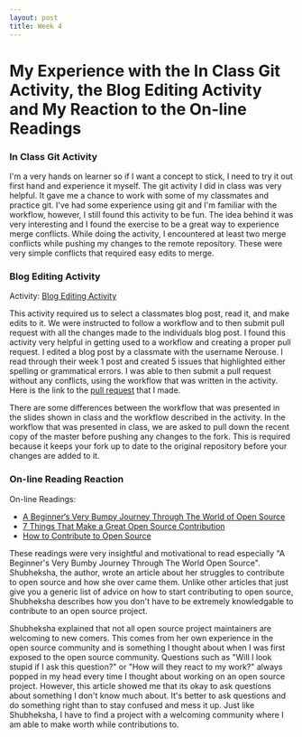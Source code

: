 ```yaml
---
layout: post
title: Week 4
---
```


# My Experience with the In Class Git Activity, the Blog Editing Activity and My Reaction to the On-line Readings

### In Class Git Activity

I'm a very hands on learner so if I want a concept to stick, I need to try it out first hand and experience it myself. The git activity I did in class was very helpful. It gave me a chance to work with some of my classmates and practice git. I've had some experience using git and I'm familiar with the workflow, however, I still found this activity to be fun. The idea behind it was very interesting and I found the exercise to be a great way to experience merge conflicts. While doing the activity, I encountered at least two merge conflicts while pushing my changes to the remote repository. These were very simple conflicts that required easy edits to merge. 

### Blog Editing Activity

Activity: [Blog Editing Activity](http://www.compsci.hunter.cuny.edu/~sweiss/course_materials/csci395.86/activities_f19/blog_editing_activity.pdf)

This activity required us to select a classmates blog post, read it, and make edits to it. We were instructed to follow a workflow and to then submit pull request with all the changes made to the individuals blog post. I found this activity very helpful in getting used to a workflow and creating a proper pull request. I edited a blog post by a classmate with the username Nerouse. I read through their week 1 post and created 5 issues that highlighted either spelling or grammatical errors. I was able to then submit a pull request without any conflicts, using the workflow that was written in the activity. Here is the link to the [pull request](https://github.com/hunter-college-ossd-fall-2019/Nerouse-weekly/pull/7) that I made.

There are some differences between the workflow that was presented in the slides shown in class and the workflow described in the activity. In the workflow that was presented in class, we are asked to pull down the recent copy of the master before pushing any changes to the fork. This is required because it keeps your fork up to date to the original repository before your changes are added to it.


### On-line Reading Reaction

On-line Readings:

* [A Beginner‘s Very Bumpy Journey Through The World of Open Source](https://medium.freecodecamp.org/a-beginners-very-bumpy-journey-through-the-world-of-open-source-4d108d540b39)
* [7 Things That Make a Great Open Source Contribution](https://blog.newrelic.com/2014/11/05/open-source-contribution/)
* [How to Contribute to Open Source](https://opensource.guide/how-to-contribute/)

These readings were very insightful and motivational to read especially "A Beginner's Very Bumby Journey Through The World Open Source". Shubheksha, the author, wrote an article about her struggles to contribute to open source and how she over came them. Unlike other articles that just give you a generic list of advice on how to start contributing to open source, Shubheksha describes how you don't have to be extremely knowledgable to contribute to an open source project.

Shubheksha explained that not all open source project maintainers are welcoming to new comers. This comes from her own experience in the open source community and is something I thought about when I was first exposed to the open source community. Questions such as "Will I look stupid if I ask this question?" or "How will they react to my work?" always popped in my head every time I thought about working on an open source project. However, this article showed me that its okay to ask questions about something I don't know much about. It's better to ask questions and do something right than to stay confused and mess it up. Just like Shubheksha, I have to find a project with a welcoming community where I am able to make worth while contributions to.




